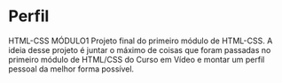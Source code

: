 # Perfil
HTML-CSS MÓDULO1
Projeto final do primeiro módulo de HTML-CSS. A ideia desse projeto é juntar o máximo de coisas que foram passadas no primeiro módulo de HTML/CSS do Curso em Vídeo e montar um perfil pessoal da melhor forma possível. 

